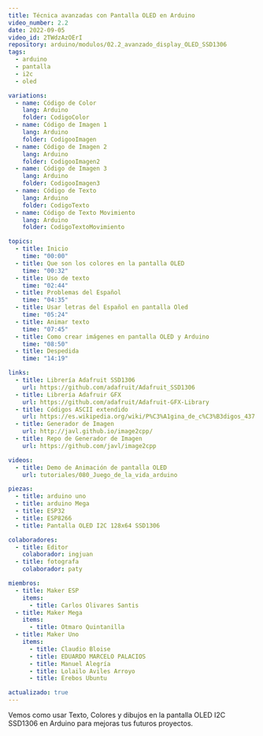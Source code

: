 ```yaml
---
title: Técnica avanzadas con Pantalla OLED en Arduino
video_number: 2.2
date: 2022-09-05
video_id: 2TWdzAzOErI
repository: arduino/modulos/02.2_avanzado_display_OLED_SSD1306
tags:
  - arduino
  - pantalla
  - i2c
  - oled

variations:
  - name: Código de Color
    lang: Arduino
    folder: CodigoColor
  - name: Código de Imagen 1
    lang: Arduino
    folder: CodigooImagen
  - name: Código de Imagen 2
    lang: Arduino
    folder: CodigooImagen2
  - name: Código de Imagen 3
    lang: Arduino
    folder: CodigooImagen3
  - name: Código de Texto
    lang: Arduino
    folder: CodigoTexto
  - name: Código de Texto Movimiento
    lang: Arduino
    folder: CodigoTextoMovimiento

topics:
  - title: Inicio
    time: "00:00"
  - title: Que son los colores en la pantalla OLED
    time: "00:32"
  - title: Uso de texto
    time: "02:44"
  - title: Problemas del Español
    time: "04:35"
  - title: Usar letras del Español en pantalla Oled
    time: "05:24"
  - title: Animar texto
    time: "07:45"
  - title: Como crear imágenes en pantalla OLED y Arduino
    time: "08:50"
  - title: Despedida
    time: "14:19"

links:
  - title: Librería Adafruit SSD1306
    url: https://github.com/adafruit/Adafruit_SSD1306
  - title: Librería Adafruir GFX
    url: https://github.com/adafruit/Adafruit-GFX-Library
  - title: Códigos ASCII extendido
    url: https://es.wikipedia.org/wiki/P%C3%A1gina_de_c%C3%B3digos_437
  - title: Generador de Imagen
    url: http://javl.github.io/image2cpp/
  - title: Repo de Generador de Imagen
    url: https://github.com/javl/image2cpp

videos:
  - title: Demo de Animación de pantalla OLED
    url: tutoriales/080_Juego_de_la_vida_arduino

piezas:
  - title: arduino uno
  - title: arduino Mega
  - title: ESP32
  - title: ESP8266
  - title: Pantalla OLED I2C 128x64 SSD1306

colaboradores:
  - title: Editor
    colaborador: ingjuan
  - title: fotografa
    colaborador: paty

miembros:
  - title: Maker ESP
    items:
      - title: Carlos Olivares Santis
  - title: Maker Mega
    items:
      - title: Otmaro Quintanilla
  - title: Maker Uno
    items:
      - title: Claudio Bloise
      - title: EDUARDO MARCELO PALACIOS
      - title: Manuel Alegría
      - title: Lolailo Aviles Arroyo
      - title: Erebos Ubuntu

actualizado: true
---
```


Vemos como usar Texto, Colores y dibujos en la pantalla OLED I2C SSD1306 en Arduino para mejoras tus futuros proyectos.

